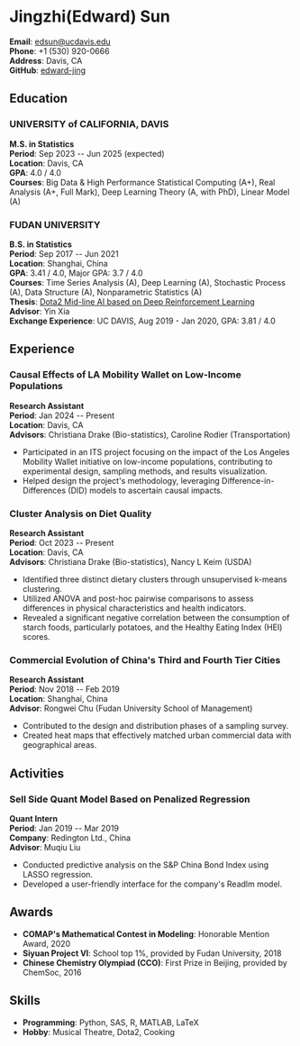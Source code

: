 # Jingzhi(Edward) Sun

**Email**: [edsun@ucdavis.edu](mailto:edsun@ucdavis.edu)  
**Phone**: +1 (530) 920-0666  
**Address**: Davis, CA  
**GitHub**: [edward-jing](https://github.com/edward-jing)

## Education

### UNIVERSITY of CALIFORNIA, DAVIS
**M.S. in Statistics**  
**Period**: Sep 2023 -- Jun 2025 (expected)  
**Location**: Davis, CA  
**GPA**: 4.0 / 4.0  
**Courses**: Big Data & High Performance Statistical Computing (A+), Real Analysis (A+, Full Mark), Deep Learning Theory (A, with PhD), Linear Model (A)

### FUDAN UNIVERSITY
**B.S. in Statistics**  
**Period**: Sep 2017 -- Jun 2021  
**Location**: Shanghai, China  
**GPA**: 3.41 / 4.0, Major GPA: 3.7 / 4.0  
**Courses**: Time Series Analysis (A), Deep Learning (A), Stochastic Process (A), Data Structure (A), Nonparametric Statistics (A)  
**Thesis**: [Dota2 Mid-line AI based on Deep Reinforcement Learning](https://www.fdsm.fudan.edu.cn/En/preview.html?UID=012108)  
**Advisor**: Yin Xia  
**Exchange Experience**: UC DAVIS, Aug 2019 - Jan 2020, GPA: 3.81 / 4.0

## Experience

### Causal Effects of LA Mobility Wallet on Low-Income Populations
**Research Assistant**  
**Period**: Jan 2024 -- Present  
**Location**: Davis, CA  
**Advisors**: Christiana Drake (Bio-statistics), Caroline Rodier (Transportation)  
- Participated in an ITS project focusing on the impact of the Los Angeles Mobility Wallet initiative on low-income populations, contributing to experimental design, sampling methods, and results visualization.
- Helped design the project's methodology, leveraging Difference-in-Differences (DID) models to ascertain causal impacts.

### Cluster Analysis on Diet Quality
**Research Assistant**  
**Period**: Oct 2023 -- Present  
**Location**: Davis, CA  
**Advisors**: Christiana Drake (Bio-statistics), Nancy L Keim (USDA)  
- Identified three distinct dietary clusters through unsupervised k-means clustering.
- Utilized ANOVA and post-hoc pairwise comparisons to assess differences in physical characteristics and health indicators.
- Revealed a significant negative correlation between the consumption of starch foods, particularly potatoes, and the Healthy Eating Index (HEI) scores.

### Commercial Evolution of China's Third and Fourth Tier Cities
**Research Assistant**  
**Period**: Nov 2018 -- Feb 2019  
**Location**: Shanghai, China  
**Advisor**: Rongwei Chu (Fudan University School of Management)  
- Contributed to the design and distribution phases of a sampling survey.
- Created heat maps that effectively matched urban commercial data with geographical areas.

## Activities

### Sell Side Quant Model Based on Penalized Regression
**Quant Intern**  
**Period**: Jan 2019 -- Mar 2019  
**Company**: Redington Ltd., China  
**Advisor**: Muqiu Liu  
- Conducted predictive analysis on the S&P China Bond Index using LASSO regression.
- Developed a user-friendly interface for the company's Readlm model.

## Awards

- **COMAP's Mathematical Contest in Modeling**: Honorable Mention Award, 2020
- **Siyuan Project VI**: School top 1%, provided by Fudan University, 2018
- **Chinese Chemistry Olympiad (CCO)**: First Prize in Beijing, provided by ChemSoc, 2016

## Skills

- **Programming**: Python, SAS, R, MATLAB, LaTeX
- **Hobby**: Musical Theatre, Dota2, Cooking
